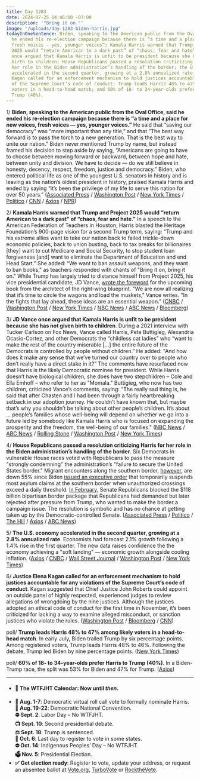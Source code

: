 ```yaml
---
title: Day 1283
date: 2024-07-25 14:46:00 -07:00
description: '"Bring it on."'
image: "/uploads/day-1283-biden-harris.jpg"
todayInOneSentence: Biden, speaking to the American public from the Oval Office, said
  he ended his re-election campaign because there is “a time and a place for new voices,
  fresh voices — yes, younger voices”; Kamala Harris warned that Trump and Project
  2025 would “return American to a dark past” of “chaos, fear and hate”; JD Vance
  once argued that Kamala Harris is unfit to be president because she has not given
  birth to children; House Republicans passed a resolution criticizing Harris for
  her role in the Biden administration’s handling of the border; the U.S. economy
  accelerated in the second quarter, growing at a 2.8% annualized rate; Justice Elena
  Kagan called for an enforcement mechanism to hold justices accountable for any violations
  of the Supreme Court’s code of conduct; Trump leads Harris 48% to 47% among likely
  voters in a head-to-head match; and 60% of 18- to 34-year-olds prefer Harris to
  Trump (40%).
---
```


1/ **Biden, speaking to the American public from the Oval Office, said he ended his re-election campaign because there is “a time and a place for new voices, fresh voices — yes, younger voices.”** He said that “saving our democracy” was “more important than any title,” and that “The best way forward is to pass the torch to a new generation. That is the best way to unite our nation.” Biden never mentioned Trump by name, but instead framed his decision to step aside by saying, “Americans are going to have to choose between moving forward or backward, between hope and hate, between unity and division. We have to decide — do we still believe in honesty, decency, respect, freedom, justice and democracy.” Biden, who entered political life as one of the youngest U.S. senators in history and is leaving as the nation’s oldest president in history, praised Kamala Harris and ended by saying “it’s been the privilege of my life to serve this nation for over 50 years.” ([Associated Press](https://apnews.com/article/biden-oval-office-speech-2024-d7a5e913e4e9c347ed314e5879db3480) / [Washington Post](https://www.washingtonpost.com/politics/2024/07/24/biden-oval-office-farewell/) / [New York Times](https://www.nytimes.com/2024/07/24/us/politics/biden-address.html) / [Politico](https://www.politico.com/news/2024/07/24/biden-bows-out-speech-00171046) / [CNN](https://www.cnn.com/2024/07/24/politics/biden-oval-office-address-2024/index.html) / [Axios](https://www.axios.com/2024/07/24/biden-speech-2024-election-campaign-harris) / [NPR](https://www.npr.org/2024/07/25/g-s1-12556/biden-presidency-oval-office-legacy-history-trump-harris-democracy))

2/ **Kamala Harris warned that Trump and Project 2025 would “return American to a dark past” of “chaos, fear and hate.”** In a speech to the American Federation of Teachers in Houston, Harris blasted the Heritage Foundation’s 900-page vision for a second Trump term, saying: "Trump and his extreme allies want to take our nation back to failed trickle-down economic policies, back to union busting, back to tax breaks for billionaires [they] want to cut Medicare and Social Security, to stop student loan forgiveness [and] want to eliminate the Department of Education and end Head Start.” She added: “We want to ban assault weapons, and they want to ban books," as teachers responded with chants of "Bring it on, bring it on." While Trump has largely tried to distance himself from Project 2025, his vice presidential candidate, JD Vance, [wrote the foreword](https://www.vox.com/politics/362917/jd-vance-project-2025-book-kevin-roberts-trump) for the upcoming book from the architect of the right-wing blueprint. "We are now all realizing that it’s time to circle the wagons and load the muskets," Vance writes. "In the fights that lay ahead, these ideas are an essential weapon.” ([CNBC](https://www.cnbc.com/2024/07/25/kamala-harris-teacher-union-trump.html) / [Washington Post](https://www.washingtonpost.com/elections/2024/07/25/2024-election-campaign-updates-harris-trump/) / [New York Times](https://www.nytimes.com/live/2024/07/25/us/harris-trump-biden-election) / [NBC News](https://www.nbcnews.com/politics/2024-election/live-blog/-presidential-election-trump-harris-live-updates-rcna163041) / [ABC News](https://abcnews.go.com/Politics/live-updates/biden-drops-out-updates/?id=112113289) / [Bloomberg](https://www.bloomberg.com/news/articles/2024-07-25/harris-appeals-to-unions-in-2024-blitz-as-trump-makes-inroads?sref=MIBMEEoj))

3/ **JD Vance once argued that Kamala Harris is unfit to be president because she has not given birth to children**. During a 2021 interview with Tucker Carlson on Fox News, Vance called Harris, Pete Buttigieg, Alexandria Ocasio-Cortez, and other Democrats the “childless cat ladies” who “want to make the rest of the country miserable [...] the entire future of the Democrats is controlled by people without children.” He added: "And how does it make any sense that we’ve turned our country over to people who don’t really have a direct stake in it?” The comments have resurfaced now that Harris is the likely Democratic nominee for president. While Harris doesn’t have biological children, she does have two stepchildren – Cole and Ella Emhoff – who refer to her as "Momala." Buttigieg, who now has two children, criticized Vance’s comments, saying: “The really sad thing is, he said that after Chasten and I had been through a fairly heartbreaking setback in our adoption journey. He couldn’t have known that, but maybe that’s why you shouldn’t be talking about other people’s children. It’s about ... people’s families whose well-being will depend on whether we go into a future led by somebody like Kamala Harris who is focused on expanding the prosperity and the freedom, the well-being of our families." ([NBC News](https://www.nbcnews.com/politics/2024-election/kamala-harris-stepdaughter-responds-childless-attack-jd-vance-rcna163673) / [ABC News](https://abcnews.go.com/Politics/jd-vance-slammed-childless-cat-ladies-comment/story?id=112272258) / [Rolling Stone](https://www.rollingstone.com/politics/political-commentary/kamala-harris-childless-cat-lady-attacks-1235065942/) / [Washington Post](https://www.washingtonpost.com/style/2024/07/25/childless-cat-lady-jd-vance-jennifer-aniston-response/) / [New York Times](https://www.nytimes.com/2024/07/25/nyregion/jd-vance-kamala-harris-cat-lady.html))

4/ **House Republicans passed a resolution criticizing Harris for her role in the Biden administration’s handling of the border**. Six Democrats in vulnerable House races voted with Republicans to pass the measure "strongly condemning" the administration’s "failure to secure the United States border." Migrant encounters along the southern border, [however](https://abcnews.go.com/US/migrant-apprehensions-continue-decline-us/story?id=112261399), are down 55% since Biden [issued an executive order](https://whatthefuckjusthappenedtoday.com/2024/06/04/day-1232/#4-biden-issued-an-executive-order-th) that temporarily suspends most asylum claims at the southern border when unauthorized crossings exceed a daily threshold. [In February](https://whatthefuckjusthappenedtoday.com/2024/02/07/day-1114/#3-senate-republicans-blocked-the-118), Senate Republicans blocked the $118 billion bipartisan border package that Republicans had demanded but later rejected after pressure from Trump, who wanted to make the border a campaign issue. The resolution is symbolic and has no chance at getting taken up by the Democratic-controlled Senate. ([Associated Press](https://apnews.com/article/border-kamala-harris-congress-1825185b8bb82144d726d09f2d255643) / [Politico](https://www.politico.com/live-updates/2024/07/25/congress/house-condemns-harris-on-border-00171124) / [The Hill](https://thehill.com/homenews/house/4792373-harris-border-czar-house-gop-resolution/) / [Axios](https://www.axios.com/2024/07/25/house-democrats-resolution-kamala-harris-border) / [ABC News](https://abcnews.go.com/Politics/speaker-johnson-visit-southern-border-california-amid-attacks/story?id=112270755))

5/ **The U.S. economy accelerated in the second quarter, growing at a 2.8% annualized rate**. Economists had forecast 2.1% growth following a 1.4% rise in the first quarter. The new data raises confidence the the economy achieving a "soft landing" — economic growth alongside cooling inflation. ([Axios](https://www.axios.com/2024/07/25/gdp-report-q2-us-economy) / [CNBC](https://www.cnbc.com/2024/07/25/us-gdp-q2-2024.html) / [Wall Street Journal](https://www.wsj.com/economy/us-gdp-economy-second-quarter-2024-485df1dc?mod=hp_lead_pos7) / [Washington Post](https://www.washingtonpost.com/business/2024/07/25/gdp-q2-economy/) / [New York Times](https://www.nytimes.com/2024/07/25/business/economy/us-gdp-economy-inflation.html))

6/ **Justice Elena Kagan called for an enforcement mechanism to hold justices accountable for any violations of the Supreme Court’s code of conduct**. Kagan suggested that Chief Justice John Roberts could appoint an outside panel of highly respected, experienced judges to review allegations of wrongdoing by the nine justices. Although the justices adopted an ethical code of conduct for the first time in November, it’s been criticized for lacking a way to examine alleged misconduct, or sanction justices who violate the rules. ([Washington Post](https://www.washingtonpost.com/politics/2024/07/25/supreme-court-kagan-ethics-code-reform/) / [Bloomberg](https://news.bloomberglaw.com/us-law-week/elena-kagan-endorses-supreme-court-ethics-enforcement-mechanism) / [CNN](https://www.cnn.com/2024/07/25/politics/kagan-supreme-court-ethics-sacramento-conference/index.html))

poll/ **Trump leads Harris 48% to 47% among likely voters in a head-to-head match**. In early July, Biden trailed Trump by six percentage points. Among registered voters, Trump leads Harris 48% to 46%. Following the debate, Trump led Biden by nine percentage points. ([New York Times](https://www.nytimes.com/2024/07/25/us/politics/poll-kamala-harris-donald-trump.html))

poll/ **60% of 18- to 34-year-olds prefer Harris to Trump (40%)**. In a Biden-Trump race, the split was 53% for Biden and 47% for Trump. ([Axios](https://www.axios.com/2024/07/25/poll-harris-biden-trump-young-voters))

---

* #### 📅 The WTFJHT Calendar: Now until *then*. 
* **🫏 Aug. 1-7**: Democratic virtual roll call vote to formally nominate Harris. \
**🫏 Aug. 19-22**: Democratic National Convention.\
**⛔️ Sept. 2**: Labor Day – No WTFJHT. \
**📺 Sept. 10**: Second presidential debate.\
**⚖️ Sept. 18**: Trump is sentenced.\
**📆 Oct. 6**: Last day to register to vote in some states. \
**⛔️ Oct. 14**: Indigenous Peoples’ Day – No WTFJHT. \
**🗳️ Nov. 5**: Presidential Election.
* **✅ Get election ready**: Register to vote, update your address, or request an absentee ballot at [Vote.org](https://www.vote.org/), [TurboVote](https://turbovote.org/) or [RocktheVote](https://www.rockthevote.org/).


